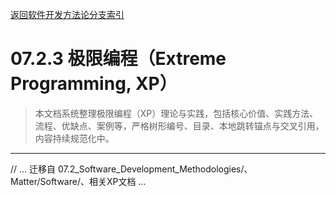 [返回软件开发方法论分支索引](./README.md)

# 07.2.3 极限编程（Extreme Programming, XP）

> 本文档系统整理极限编程（XP）理论与实践，包括核心价值、实践方法、流程、优缺点、案例等，严格树形编号、目录、本地跳转锚点与交叉引用，内容持续规范化中。

---

// ... 迁移自 07.2_Software_Development_Methodologies/、Matter/Software/、相关XP文档 ... 